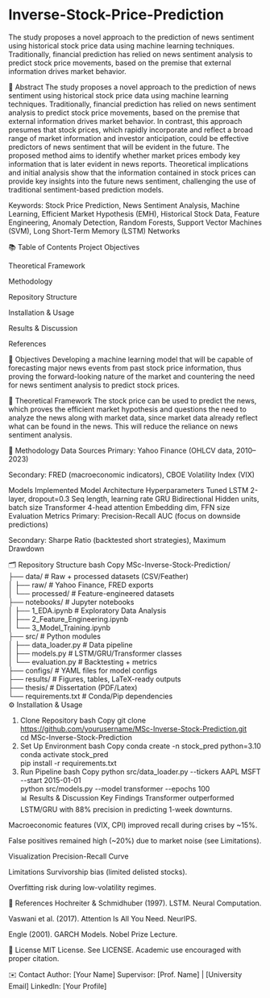 # Inverse-Stock-Price-Prediction
The study proposes a novel approach to the prediction of news sentiment using historical stock price data using machine learning techniques. Traditionally, financial prediction has relied on news sentiment analysis to predict stock price movements, based on the premise that external information drives market behavior.

📝 Abstract
The study proposes a novel approach to the prediction of news sentiment using historical stock price data using machine learning techniques. Traditionally, financial prediction has relied on news sentiment analysis to predict stock price movements, based on the premise that external information drives market behavior. In contrast, this approach presumes that stock prices, which rapidly incorporate and reflect a broad range of market information and investor anticipation, could be effective predictors of news sentiment that will be evident in the future. The proposed method aims to identify whether market prices embody key information that is later evident in news reports. Theoretical implications and initial analysis show that the information contained in stock prices can provide key insights into the future news sentiment, challenging the use of traditional sentiment-based prediction models.

Keywords: Stock Price Prediction, News Sentiment Analysis, Machine Learning, Efficient Market Hypothesis (EMH), Historical Stock Data, Feature Engineering, Anomaly Detection, Random Forests, Support Vector Machines (SVM), Long Short-Term Memory (LSTM) Networks

📚 Table of Contents
Project Objectives

Theoretical Framework

Methodology

Repository Structure

Installation & Usage

Results & Discussion

References

🎯 Objectives
Developing a machine learning model that will be capable of forecasting major news events from past stock price information, thus proving the forward-looking nature of the market and countering the need for news sentiment analysis to predict stock prices.

📖 Theoretical Framework
The stock price can be used to predict the news, which proves the efficient market hypothesis and questions the need to analyze the news along with market data, since market data already reflect what can be found in the news. This will reduce the reliance on news sentiment analysis.


🔬 Methodology
Data Sources
Primary: Yahoo Finance (OHLCV data, 2010–2023)

Secondary: FRED (macroeconomic indicators), CBOE Volatility Index (VIX)

Models Implemented
Model	Architecture	Hyperparameters Tuned
LSTM	2-layer, dropout=0.3	Seq length, learning rate
GRU	Bidirectional	Hidden units, batch size
Transformer	4-head attention	Embedding dim, FFN size
Evaluation Metrics
Primary: Precision-Recall AUC (focus on downside predictions)

Secondary: Sharpe Ratio (backtested short strategies), Maximum Drawdown

🗂 Repository Structure
bash
Copy
MSc-Inverse-Stock-Prediction/  
├── data/                    # Raw + processed datasets (CSV/Feather)  
│   ├── raw/                 # Yahoo Finance, FRED exports  
│   └── processed/           # Feature-engineered datasets  
├── notebooks/               # Jupyter notebooks  
│   ├── 1_EDA.ipynb          # Exploratory Data Analysis  
│   ├── 2_Feature_Engineering.ipynb  
│   └── 3_Model_Training.ipynb  
├── src/                     # Python modules  
│   ├── data_loader.py       # Data pipeline  
│   ├── models.py            # LSTM/GRU/Transformer classes  
│   └── evaluation.py        # Backtesting + metrics  
├── configs/                 # YAML files for model configs  
├── results/                 # Figures, tables, LaTeX-ready outputs  
├── thesis/                  # Dissertation (PDF/Latex)  
└── requirements.txt         # Conda/Pip dependencies  
⚙️ Installation & Usage
1. Clone Repository
bash
Copy
git clone https://github.com/yourusername/MSc-Inverse-Stock-Prediction.git  
cd MSc-Inverse-Stock-Prediction  
2. Set Up Environment
bash
Copy
conda create -n stock_pred python=3.10  
conda activate stock_pred  
pip install -r requirements.txt  
3. Run Pipeline
bash
Copy
python src/data_loader.py --tickers AAPL MSFT --start 2015-01-01  
python src/models.py --model transformer --epochs 100  
📊 Results & Discussion
Key Findings
Transformer outperformed LSTM/GRU with 88% precision in predicting 1-week downturns.

Macroeconomic features (VIX, CPI) improved recall during crises by ~15%.

False positives remained high (~20%) due to market noise (see Limitations).

Visualization
Precision-Recall Curve

Limitations
Survivorship bias (limited delisted stocks).

Overfitting risk during low-volatility regimes.

📖 References
Hochreiter & Schmidhuber (1997). LSTM. Neural Computation.

Vaswani et al. (2017). Attention Is All You Need. NeurIPS.

Engle (2001). GARCH Models. Nobel Prize Lecture.

📜 License
MIT License. See LICENSE. Academic use encouraged with proper citation.

✉️ Contact
Author: [Your Name]
Supervisor: [Prof. Name] | [University Email]
LinkedIn: [Your Profile]

